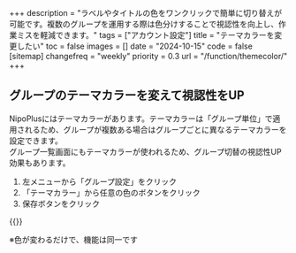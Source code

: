 +++
description = "ラベルやタイトルの色をワンクリックで簡単に切り替えが可能です。複数のグループを運用する際は色分けすることで視認性を向上し、作業ミスを軽減できます。"
tags = ["アカウント設定"]
title = "テーマカラーを変更したい"
toc = false
images = []
date = "2024-10-15"
code = false
[sitemap]
  changefreq = "weekly"
  priority = 0.3
url = "/function/themecolor/"
+++


## グループのテーマカラーを変えて視認性をUP

NipoPlusにはテーマカラーがあります。テーマカラーは「グループ単位」で適用されるため、グループが複数ある場合はグループごとに異なるテーマカラーを設定できます。  
グループ一覧画面にもテーマカラーが使われるため、グループ切替の視認性UP効果もあります。

1. 左メニューから「グループ設定」をクリック
2. 「テーマカラー」から任意の色のボタンをクリック
3. 保存ボタンをクリック





{{<iTablet filename="themeColor" msg="テーマカラーを変更してみよう" alice="ok">}}


※色が変わるだけで、機能は同一です

